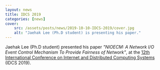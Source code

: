 ```yaml
---
layout: news
title: IDCS 2019
categories: [news]
cover:
    src: /assets/posts/news/2019-10-10-IDCS-2019/cover.jpg
    alt: "Jaehak Lee (Ph.D student) is presenting his paper."
---
```


Jaehak Lee (Ph.D student) presented his paper _"NIOECM: A Network I/O Event Control Mechanism To Provide Fairness of Network"_, at the [12th International Conference on Internet and Distributed Computing Systems](https://idcs2019.uniparthenope.it/) (IDCS 2019).
